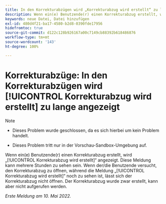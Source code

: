 ```yaml
---
title: In den Korrekturabzügen wird „Korrekturabzug wird erstellt“ zu lange angezeigt
description: Wenn ein(e) Benutzende(r) einen Korrekturabzug erstellt, wird „Korrekturabzug wird erstellt“ angezeigt. Diese Meldung kann mehrere Stunden zu sehen sein. Wenn der/die Benutzende versucht, den Korrekturabzug zu öffnen, während die Meldung „Korrekturabzug wird erstellt“ noch zu sehen ist, lässt sich der Korrekturabzug nicht öffnen. Der Korrekturabzug wurde zwar erstellt, kann aber nicht aufgerufen werden.
keywords: neue Datei, Datei hinzufügen
exl-id: 480d4f21-ba17-4580-b2d8-0390fde17956
hidefromtoc: true
source-git-commit: d122c128b926167a00c7149cb88392b618486876
workflow-type: tm+mt
source-wordcount: '143'
ht-degree: 100%

---
```


# Korrekturabzüge: In den Korrekturabzügen wird [!UICONTROL Korrekturabzug wird erstellt] zu lange angezeigt

>[!NOTE]
>
>* Dieses Problem wurde geschlossen, da es sich hierbei um kein Problem handelt.
>
>* Dieses Problem tritt nur in der Vorschau-Sandbox-Umgebung auf.

Wenn ein(e) Benutzende(r) einen Korrekturabzug erstellt, wird „[!UICONTROL Korrekturabzug wird erstellt]“ angezeigt. Diese Meldung kann mehrere Stunden zu sehen sein. Wenn der/die Benutzende versucht, den Korrekturabzug zu öffnen, während die Meldung „[!UICONTROL Korrekturabzug wird erstellt]“ noch zu sehen ist, lässt sich der Korrekturabzug nicht öffnen. Der Korrekturabzug wurde zwar erstellt, kann aber nicht aufgerufen werden.

*Erste Meldung am 10. Mai 2022.*
